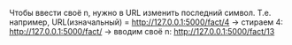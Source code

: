 Чтобы ввести своё n, нужно в URL изменить последний символ.
Т.е. например, URL(изначальный) = http://127.0.0.1:5000/fact/4 -> стираем 4: http://127.0.0.1:5000/fact/ 
-> вводим своё n: http://127.0.0.1:5000/fact/13
